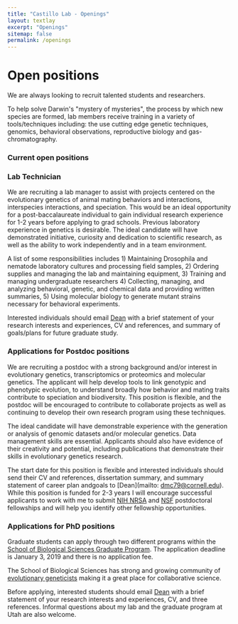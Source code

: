 ```yaml
---
title: "Castillo Lab - Openings"
layout: textlay
excerpt: "Openings"
sitemap: false
permalink: /openings
---
```


# Open positions

We are always looking to recruit talented students and researchers.

To help solve Darwin's "mystery of mysteries", the process by which new species are formed, lab members receive training in a variety of tools/techniques including: the use cutting edge genetic techniques, genomics, behavioral observations, reproductive biology and gas-chromatography.


### Current open positions

### Lab Technician
We are recruiting a lab manager to assist with projects centered on the evolutionary genetics of animal mating behaviors and interactions, interspecies interactions, and speciation. This would be an ideal opportunity for a post-baccalaureate individual to gain individual research experience for 1-2 years before applying to grad schools. Previous laboratory experience in genetics is desirable. The ideal candidate will have demonstrated initiative, curiosity and dedication to scientific research, as well as the ability to work independently and in a team environment.

A list of some responsibilities includes 1) Maintaining Drosophila and nematode laboratory cultures and processing field samples, 2) Ordering supplies and managing the lab and maintaining equipment, 3) Training and managing undergraduate researchers 4) Collecting, managing, and analyzing behavioral, genetic, and chemical data and providing written summaries, 5) Using molecular biology to generate mutant strains necessary for behavioral experiments.

Interested individuals should email [Dean](mailto:dmc79@cornell.edu) with a brief statement of your research interests and experiences, CV and references, and summary of goals/plans for future graduate study.



<!--You find the current job openings here:
[Opening 1]({{ site.baseurl }}/downloads/GeneralPostdoc_2019_v01.pdf),
[Opening 2]({{ site.baseurl }}/downloads/PPMS_PhD_2019_v01.pdf).

It might be interesting to look at some past job advertisements. While the projects keep changing, the themes are still roughly the same. You can download them [here]({{ site.baseurl }}/downloads/PD.pdf), [here]({{ site.baseurl }}/downloads/PHD1.pdf), or [here]({{ site.baseurl }}/downloads/PHD2.pdf).-->

### Applications for Postdoc positions
We are recruiting a postdoc with a strong background and/or interest in evolutionary genetics, transcriptomics or proteomics and molecular genetics. The applicant will help develop tools to link genotypic and phenotypic evolution, to understand broadly how behavior and mating traits contribute to speciation and biodiversity. This position is flexible, and the postdoc will be encouraged to contribute to collaborate projects as well as continuing to develop their own research program using these techniques. 

The ideal candidate will have demonstrable experience with the generation or analysis of genomic datasets and/or molecular genetics. Data management skills are essential. Applicants should also have evidence of their creativity and potential, including publications that demonstrate their skills in evolutionary genetics research.
 
The start date for this position is flexible and interested individuals should send their CV and references, dissertation summary, and summary statement of career plan andgoals to [Dean](mailto: dmc79@cornell.edu). While this position is funded for 2-3 years I will encourage successful applicants to work with me to submit [NIH NRSA](https://grants.nih.gov/grants/guide/contacts/parent_F32.html) and [NSF](https://www.nsf.gov/funding/education.jsp?fund_type=3) postdoctoral fellowships and will help you identify other fellowship opportunities.


### Applications for PhD positions
Graduate students can apply through two different programs within the [School of Biological Sciences Graduate Program](https://www.biology.utah.edu/graduate/index.php). The application deadline is January 3, 2019 and there is no application fee. 

The School of Biological Sciences has strong and growing community of [evolutionary geneticists](https://www.biology.utah.edu/research/interest.php?int=9) making it a great place for collaborative science.

Before applying, interested students should email [Dean](mailto:dmc79@cornell.edu) with a brief statement of your research interests and experiences, CV, and three references.
Informal questions about my lab and the graduate program at Utah are also welcome.


<!--### Undergraduate Researchers
If you are interested in pursuing a Master degree at Leiden University, see [mastersinleiden.nl](http://www.mastersinleiden.nl/programmes/physics/en/introduction). Sometimes, we take master students or summer interns if we get exceptional applicants (this usually means very good grades and a personal recommendation).-->

<!--
<figure>
<img src="{{ site.url }}{{ site.baseurl }}/images/picpic/Gallery/DSC_0696.jpg" width="95%">
</figure>-->
